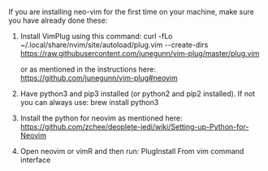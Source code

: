 If you are installing neo-vim for the first time on your machine, make sure
you have already done these:
1. Install VimPlug using this command:
        curl -fLo ~/.local/share/nvim/site/autoload/plug.vim --create-dirs \
    https://raw.githubusercontent.com/junegunn/vim-plug/master/plug.vim

	or as mentioned in the instructions here:
		https://github.com/junegunn/vim-plug#neovim

2. Have python3 and pip3 installed (or python2 and pip2 installed). If not you
   can always use:
	brew install python3

3. Install the python for neovim as mentioned here:
	https://github.com/zchee/deoplete-jedi/wiki/Setting-up-Python-for-Neovim

4. Open neovim or vimR and then run:
	PlugInstall
   From vim command interface
